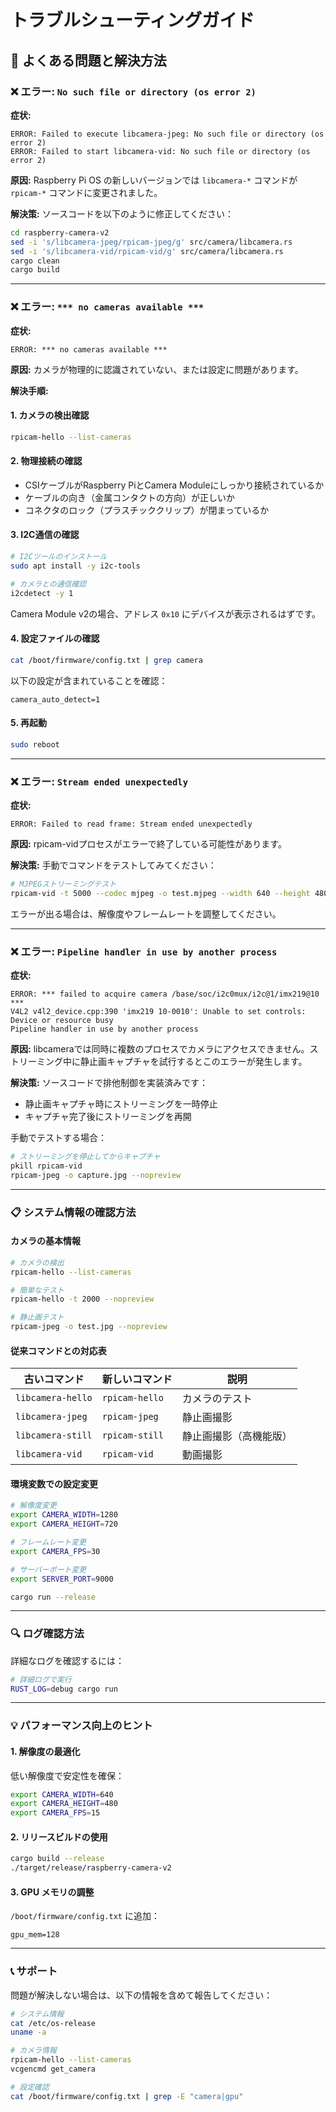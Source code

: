 # トラブルシューティングガイド

## 🔧 よくある問題と解決方法

### ❌ エラー: `No such file or directory (os error 2)`

**症状:**
```
ERROR: Failed to execute libcamera-jpeg: No such file or directory (os error 2)
ERROR: Failed to start libcamera-vid: No such file or directory (os error 2)
```

**原因:** 
Raspberry Pi OS の新しいバージョンでは `libcamera-*` コマンドが `rpicam-*` コマンドに変更されました。

**解決策:**
ソースコードを以下のように修正してください：

```bash
cd raspberry-camera-v2
sed -i 's/libcamera-jpeg/rpicam-jpeg/g' src/camera/libcamera.rs
sed -i 's/libcamera-vid/rpicam-vid/g' src/camera/libcamera.rs
cargo clean
cargo build
```

---

### ❌ エラー: `*** no cameras available ***`

**症状:**
```
ERROR: *** no cameras available ***
```

**原因:** 
カメラが物理的に認識されていない、または設定に問題があります。

**解決手順:**

#### 1. カメラの検出確認
```bash
rpicam-hello --list-cameras
```

#### 2. 物理接続の確認
- CSIケーブルがRaspberry PiとCamera Moduleにしっかり接続されているか
- ケーブルの向き（金属コンタクトの方向）が正しいか
- コネクタのロック（プラスチッククリップ）が閉まっているか

#### 3. I2C通信の確認
```bash
# I2Cツールのインストール
sudo apt install -y i2c-tools

# カメラとの通信確認
i2cdetect -y 1
```

Camera Module v2の場合、アドレス `0x10` にデバイスが表示されるはずです。

#### 4. 設定ファイルの確認
```bash
cat /boot/firmware/config.txt | grep camera
```

以下の設定が含まれていることを確認：
```
camera_auto_detect=1
```

#### 5. 再起動
```bash
sudo reboot
```

---

### ❌ エラー: `Stream ended unexpectedly`

**症状:**
```
ERROR: Failed to read frame: Stream ended unexpectedly
```

**原因:** 
rpicam-vidプロセスがエラーで終了している可能性があります。

**解決策:**
手動でコマンドをテストしてみてください：

```bash
# MJPEGストリーミングテスト
rpicam-vid -t 5000 --codec mjpeg -o test.mjpeg --width 640 --height 480 --framerate 15
```

エラーが出る場合は、解像度やフレームレートを調整してください。

---

### ❌ エラー: `Pipeline handler in use by another process`

**症状:**
```
ERROR: *** failed to acquire camera /base/soc/i2c0mux/i2c@1/imx219@10 ***
V4L2 v4l2_device.cpp:390 'imx219 10-0010': Unable to set controls: Device or resource busy
Pipeline handler in use by another process
```

**原因:** 
libcameraでは同時に複数のプロセスでカメラにアクセスできません。ストリーミング中に静止画キャプチャを試行するとこのエラーが発生します。

**解決策:**
ソースコードで排他制御を実装済みです：
- 静止画キャプチャ時にストリーミングを一時停止
- キャプチャ完了後にストリーミングを再開

手動でテストする場合：
```bash
# ストリーミングを停止してからキャプチャ
pkill rpicam-vid
rpicam-jpeg -o capture.jpg --nopreview
```

---

### 📋 システム情報の確認方法

#### カメラの基本情報
```bash
# カメラの検出
rpicam-hello --list-cameras

# 簡単なテスト
rpicam-hello -t 2000 --nopreview

# 静止画テスト
rpicam-jpeg -o test.jpg --nopreview
```

#### 従来コマンドとの対応表

| 古いコマンド | 新しいコマンド | 説明 |
|-------------|---------------|------|
| `libcamera-hello` | `rpicam-hello` | カメラのテスト |
| `libcamera-jpeg` | `rpicam-jpeg` | 静止画撮影 |
| `libcamera-still` | `rpicam-still` | 静止画撮影（高機能版） |
| `libcamera-vid` | `rpicam-vid` | 動画撮影 |

#### 環境変数での設定変更
```bash
# 解像度変更
export CAMERA_WIDTH=1280
export CAMERA_HEIGHT=720

# フレームレート変更
export CAMERA_FPS=30

# サーバーポート変更
export SERVER_PORT=9000

cargo run --release
```

---

### 🔍 ログ確認方法

詳細なログを確認するには：

```bash
# 詳細ログで実行
RUST_LOG=debug cargo run
```

---

### 💡 パフォーマンス向上のヒント

#### 1. 解像度の最適化
低い解像度で安定性を確保：
```bash
export CAMERA_WIDTH=640
export CAMERA_HEIGHT=480
export CAMERA_FPS=15
```

#### 2. リリースビルドの使用
```bash
cargo build --release
./target/release/raspberry-camera-v2
```

#### 3. GPU メモリの調整
`/boot/firmware/config.txt` に追加：
```
gpu_mem=128
```

---

### 📞 サポート

問題が解決しない場合は、以下の情報を含めて報告してください：

```bash
# システム情報
cat /etc/os-release
uname -a

# カメラ情報
rpicam-hello --list-cameras
vcgencmd get_camera

# 設定確認
cat /boot/firmware/config.txt | grep -E "camera|gpu"
```